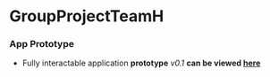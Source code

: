 # GroupProjectTeamH


### App Prototype
- Fully interactable application __prototype__ _v0.1_  __can be viewed [here](https://framer.com/projects/COMP2160TEAM-H-PROJECT--p0gvUekLjlgAGOo90Tbt-9cWc5?node=jT9B7KLmS)__

